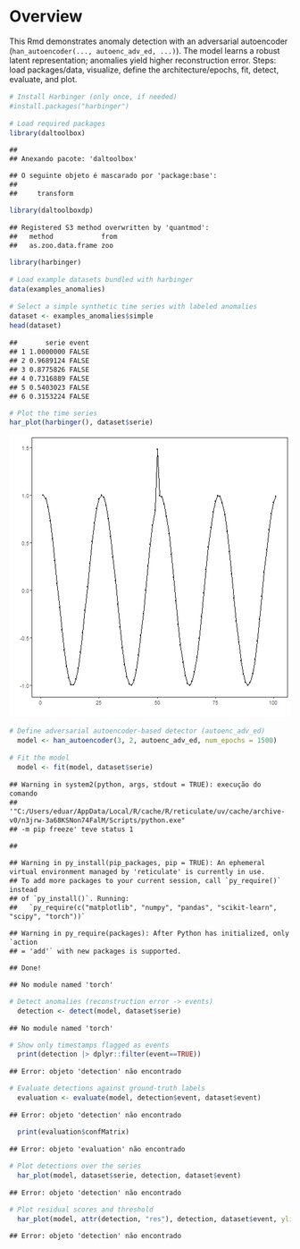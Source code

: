 # Overview

This Rmd demonstrates anomaly detection with an adversarial autoencoder (`han_autoencoder(..., autoenc_adv_ed, ...)`). The model learns a robust latent representation; anomalies yield higher reconstruction error. Steps: load packages/data, visualize, define the architecture/epochs, fit, detect, evaluate, and plot.


``` r
# Install Harbinger (only once, if needed)
#install.packages("harbinger")
```


``` r
# Load required packages
library(daltoolbox)
```

```
## 
## Anexando pacote: 'daltoolbox'
```

```
## O seguinte objeto é mascarado por 'package:base':
## 
##     transform
```

``` r
library(daltoolboxdp)
```

```
## Registered S3 method overwritten by 'quantmod':
##   method            from
##   as.zoo.data.frame zoo
```

``` r
library(harbinger) 
```


``` r
# Load example datasets bundled with harbinger
data(examples_anomalies)
```


``` r
# Select a simple synthetic time series with labeled anomalies
dataset <- examples_anomalies$simple
head(dataset)
```

```
##       serie event
## 1 1.0000000 FALSE
## 2 0.9689124 FALSE
## 3 0.8775826 FALSE
## 4 0.7316889 FALSE
## 5 0.5403023 FALSE
## 6 0.3153224 FALSE
```


``` r
# Plot the time series
har_plot(harbinger(), dataset$serie)
```

![plot of chunk unnamed-chunk-5](fig/han_autoenc_adv_ed/unnamed-chunk-5-1.png)


``` r
# Define adversarial autoencoder-based detector (autoenc_adv_ed)
  model <- han_autoencoder(3, 2, autoenc_adv_ed, num_epochs = 1500)
```


``` r
# Fit the model
  model <- fit(model, dataset$serie)
```

```
## Warning in system2(python, args, stdout = TRUE): execução do comando
## '"C:/Users/eduar/AppData/Local/R/cache/R/reticulate/uv/cache/archive-v0/n3jrw-3a68KSNon74FalM/Scripts/python.exe"
## -m pip freeze' teve status 1
```

```
## 
```

```
## Warning in py_install(pip_packages, pip = TRUE): An ephemeral virtual environment managed by 'reticulate' is currently in use.
## To add more packages to your current session, call `py_require()` instead
## of `py_install()`. Running:
##   `py_require(c("matplotlib", "numpy", "pandas", "scikit-learn", "scipy", "torch"))`
```

```
## Warning in py_require(packages): After Python has initialized, only `action
## = 'add'` with new packages is supported.
```

```
## Done!
```

```
## No module named 'torch'
```


``` r
# Detect anomalies (reconstruction error -> events)
  detection <- detect(model, dataset$serie)
```

```
## No module named 'torch'
```


``` r
# Show only timestamps flagged as events
  print(detection |> dplyr::filter(event==TRUE))
```

```
## Error: objeto 'detection' não encontrado
```


``` r
# Evaluate detections against ground-truth labels
  evaluation <- evaluate(model, detection$event, dataset$event)
```

```
## Error: objeto 'detection' não encontrado
```

``` r
  print(evaluation$confMatrix)
```

```
## Error: objeto 'evaluation' não encontrado
```


``` r
# Plot detections over the series
  har_plot(model, dataset$serie, detection, dataset$event)
```

```
## Error: objeto 'detection' não encontrado
```

``` r
# Plot residual scores and threshold
  har_plot(model, attr(detection, "res"), detection, dataset$event, yline = attr(detection, "threshold"))
```

```
## Error: objeto 'detection' não encontrado
```
